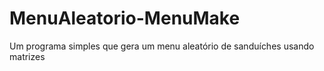 # MenuAleatorio-MenuMake
 Um programa simples que gera um menu aleatório de sanduíches usando matrizes

